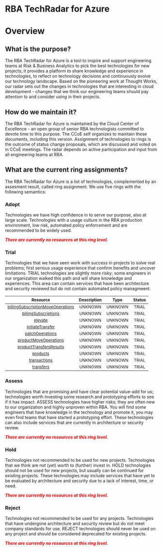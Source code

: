 
RBA TechRadar for Azure
=======================

# Overview

## What is the purpose?


The RBA TechRadar for Azure is a tool to inspire and support engineering teams at Risk & Business Analytics to pick the best technologies for new projects; it provides a platform to share knowledge and experience in technologies, to reflect on technology decisions and continuously evolve our technology landscape.  Based on the pioneering work at Thought Works, our radar sets out the changes in technologies that are interesting in cloud development - changes that we think our engineering teams should pay attention to and consider using in their projects.
## How do we maintain it?


The RBA TechRadar for Azure is maintained by the Cloud Center of Excellence - an open group of senior RBA technologists committed to devote time to this purpose.  The CCoE self organizes to maintain these documents, including this version.  Assignment of technologies to rings is the outcome of status change proposals, which are discussed and voted on in CCoE meetings.  The radar depends on active participation and input from all engineering teams at RBA.
## What are the current ring assignments?


The RBA TechRadar for Azure is a list of technologies, complemented by an assesment result, called ring assignment.  We use five rings with the following semantics:
### Adopt


Technologies we have high confidence in to serve our purpose, also at large scale.  Technologies with a usage culture in the RBA production environment, low risk, automated policy enforcement and are recommended to be widely used.  
  
***<font color="red"> There are currently no resources at this ring level. </font>***
### Trial


Technologies that we have seen work with success in projects to solve real problems;  first serious usage experience that confirm benefits and uncover limitations.  TRIAL technologies are slightly more risky; some engineers in our organization walked this path and will share knowledge and experiences.  This area can contain services that have been architecture and security reviewed but do not contain automated policy managmeent.  

|<sub>Resource</sub>|<sub>Description</sub>|<sub>Type</sub>|<sub>Status</sub>|
| :---: | :---: | :---: | :---: |
|<sub>[billingSubscriptionMoveOperations](https://github.com/openrba/python-azure-techradar/tree/master/Microsoft.DBforPostgreSQL/billingAccounts/invoiceSections/billingSubscriptionMoveOperations)</sub>|<sub>UNKNOWN</sub>|<sub>UNKNOWN</sub>|<sub>TRIAL</sub>|
|<sub>[billingSubscriptions](https://github.com/openrba/python-azure-techradar/tree/master/Microsoft.DBforPostgreSQL/billingAccounts/invoiceSections/billingSubscriptions)</sub>|<sub>UNKNOWN</sub>|<sub>UNKNOWN</sub>|<sub>TRIAL</sub>|
|<sub>[elevate](https://github.com/openrba/python-azure-techradar/tree/master/Microsoft.DBforPostgreSQL/billingAccounts/invoiceSections/elevate)</sub>|<sub>UNKNOWN</sub>|<sub>UNKNOWN</sub>|<sub>TRIAL</sub>|
|<sub>[initiateTransfer](https://github.com/openrba/python-azure-techradar/tree/master/Microsoft.DBforPostgreSQL/billingAccounts/invoiceSections/initiateTransfer)</sub>|<sub>UNKNOWN</sub>|<sub>UNKNOWN</sub>|<sub>TRIAL</sub>|
|<sub>[patchOperations](https://github.com/openrba/python-azure-techradar/tree/master/Microsoft.DBforPostgreSQL/billingAccounts/invoiceSections/patchOperations)</sub>|<sub>UNKNOWN</sub>|<sub>UNKNOWN</sub>|<sub>TRIAL</sub>|
|<sub>[productMoveOperations](https://github.com/openrba/python-azure-techradar/tree/master/Microsoft.DBforPostgreSQL/billingAccounts/invoiceSections/productMoveOperations)</sub>|<sub>UNKNOWN</sub>|<sub>UNKNOWN</sub>|<sub>TRIAL</sub>|
|<sub>[productTransfersResults](https://github.com/openrba/python-azure-techradar/tree/master/Microsoft.DBforPostgreSQL/billingAccounts/invoiceSections/productTransfersResults)</sub>|<sub>UNKNOWN</sub>|<sub>UNKNOWN</sub>|<sub>TRIAL</sub>|
|<sub>[products](https://github.com/openrba/python-azure-techradar/tree/master/Microsoft.DBforPostgreSQL/billingAccounts/invoiceSections/products)</sub>|<sub>UNKNOWN</sub>|<sub>UNKNOWN</sub>|<sub>TRIAL</sub>|
|<sub>[transactions](https://github.com/openrba/python-azure-techradar/tree/master/Microsoft.DBforPostgreSQL/billingAccounts/invoiceSections/transactions)</sub>|<sub>UNKNOWN</sub>|<sub>UNKNOWN</sub>|<sub>TRIAL</sub>|
|<sub>[transfers](https://github.com/openrba/python-azure-techradar/tree/master/Microsoft.DBforPostgreSQL/billingAccounts/invoiceSections/transfers)</sub>|<sub>UNKNOWN</sub>|<sub>UNKNOWN</sub>|<sub>TRIAL</sub>|

### Assess


Technologies that are promising and have clear potential value-add for us; technologies worth investing some research and prototyping efforts to see if it has impact.  ASSESS technologies have higher risks;  they are often new to our organization and highly unproven within RBA.  You will find some engineers that have knowledge in the technology and promote it, you may even find teams that have started a prototyping effort.  These technologies can also include services that are currently in architecture or security review.  
  
***<font color="red"> There are currently no resources at this ring level. </font>***
### Hold


Technologies not recommended to be used for new projects. Technologies that we think are not (yet) worth to (further) invest in.  HOLD technologies should not be used for new projects, but usually can be continued for existing projects.  These technologies may include services that have yet to be evaluated by architecture and security due to a lack of interest, time, or need.  
  
***<font color="red"> There are currently no resources at this ring level. </font>***
### Reject


Technologies not recommended to be used for any projects. Technologies that have undergone architecture and security review but do not meet company standards for use.  REJECT technologies should never be used on any project and should be considered deprecated for existing projects.  
  
***<font color="red"> There are currently no resources at this ring level. </font>***